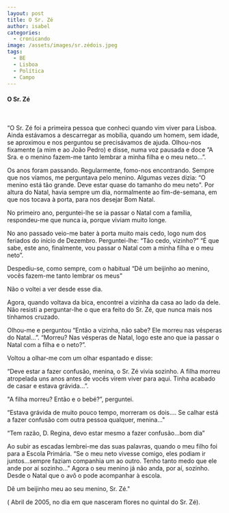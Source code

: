 ```yaml
---
layout: post
title: O Sr. Zé
author: isabel
categories:
  - cronicando
image: /assets/images/sr.zédois.jpeg
tags:
  - BE
  - Lisboa
  - Política
  - Campo
---
```

#### O Sr. Zé

&nbsp;

“O Sr. Zé foi a primeira pessoa que conheci quando vim viver para Lisboa. Ainda est&aacute;vamos a descarregar as mob&iacute;lia, quando um homem, sem idade, se aproximou e nos perguntou se precis&aacute;vamos de ajuda. Olhou-nos fixamente (a mim e ao Jo&atilde;o Pedro) e disse, numa voz pausada e doce ”A Sra. e o menino fazem-me tanto lembrar a minha filha e o meu neto…”.

Os anos foram passando. Regularmente, fomo-nos encontrando. Sempre que nos v&iacute;amos, me perguntava pelo menino. Algumas vezes dizia: “O menino est&aacute; t&atilde;o grande. Deve estar quase do tamanho do meu neto". Por altura do Natal, havia sempre um dia, normalmente ao fim-de-semana, em que nos tocava &agrave; porta, para nos desejar Bom Natal.

No primeiro ano, perguntei-lhe se ia passar o Natal com a fam&iacute;lia, respondeu-me que nunca ia, porque viviam muito longe.

No ano passado veio-me bater &agrave; porta muito mais cedo, logo num dos feriados do in&iacute;cio de Dezembro. Perguntei-lhe: “T&atilde;o cedo, vizinho?” “&Eacute; que sabe, este ano, finalmente, vou passar o Natal com a minha filha e o meu neto”.

Despediu-se, como sempre, com o habitual “D&ecirc; um beijinho ao menino, voc&ecirc;s fazem-me tanto lembrar os meus"

N&atilde;o o voltei a ver desde esse dia.

Agora, quando voltava da bica, encontrei a vizinha da casa ao lado da dele. N&atilde;o resisti a perguntar-lhe o que era feito do Sr. Zé, que nunca mais nos t&iacute;nhamos cruzado.

Olhou-me e perguntou “Ent&atilde;o a vizinha, n&atilde;o sabe? Ele morreu nas vésperas do Natal…”. “Morreu? Nas vésperas de Natal, logo este ano que ia passar o Natal com a filha e o neto?”.

Voltou a olhar-me com um olhar espantado e disse:

“Deve estar a fazer confus&atilde;o, menina, o Sr. Zé vivia sozinho. A filha morreu atropelada uns anos antes de voc&ecirc;s virem viver para aqui. Tinha acabado de casar e estava gr&aacute;vida…”.

"A filha morreu? Ent&atilde;o e o bebé?”, perguntei.

“Estava gr&aacute;vida de muito pouco tempo, morreram os dois…. Se calhar est&aacute; a fazer confus&atilde;o com outra pessoa qualquer, menina…"

“Tem raz&atilde;o, D. Regina, devo estar mesmo a fazer confus&atilde;o…bom dia”

Ao subir as escadas lembrei-me das suas palavras, quando o meu filho foi para a Escola Prim&aacute;ria. “Se o meu neto vivesse comigo, eles podiam ir juntos…sempre faziam companhia um ao outro. Tenho tanto medo que ele ande por a&iacute; sozinho…" Agora o seu menino j&aacute; n&atilde;o anda, por a&iacute;, sozinho. Desde o Natal que o av&ocirc; o pode acompanhar &agrave; escola.

D&ecirc; um beijinho meu ao seu menino, Sr. Zé."&nbsp;

( Abril de 2005, no dia em que nasceram flores no quintal do Sr. Zé).

&nbsp;
